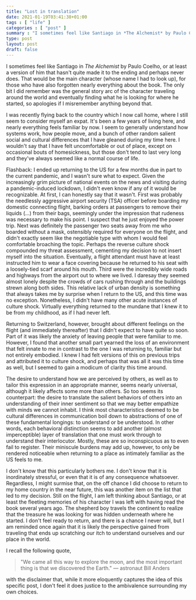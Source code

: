 ```yaml
---
title: "Lost in translation"
date: 2021-01-19T03:41:38+01:00
tags : [ "life" ]
categories : [ "post" ]
summary : "I sometimes feel like Santiago in *The Alchemist* by Paulo Coelho, or at least a version of him that hasn't quite made it to the ending and perhaps never does."
type: post
layout: post
draft: false
---
```


I sometimes feel like Santiago in *The Alchemist* by Paulo Coelho, or at least a version of him that hasn't quite made it to the ending and perhaps never does. That would be the main character (whose name I had to look up), for those who have also forgotten nearly everything about the book. The only bit I did remember was the general story arc of the character traveling around the world and eventually finding what he is looking for where he started, so apologies if I misremember anything beyond that.

I was recently flying back to the country which I now call home, where I still seem to consider myself an expat. It's been a few years of living here, and nearly everything feels familiar by now. I seem to generally understand how systems work, how people move, and a bunch of other random salient social and cultural differences that I have gleaned during my time here. I wouldn't say that I have felt uncomfortable or out of place, except on occasional bouts of homesickness, but those don't tend to last very long and they've always seemed like a normal course of life.

Flashback: I ended up returning to the US for a few months due in part to the current pandemic, and I wasn't sure what to expect. Given the increasingly grim picture of national events on the news and visiting during a pandemic-induced lockdown, I didn't even know if any of it would be recognizable. At first, I can honestly say that it wasn't. First was probably the needlessly aggressive airport security (TSA) officer before boarding my domestic connecting flight, barking orders at passengers to remove their liquids (...) from their bags, seemingly under the impression that rudeness was necessary to make his point. I suspect that he just enjoyed the power trip. Next was definitely the passenger two seats away from me who boarded without a mask, ostensibly required for everyone on the flight, and didn't exactly seem like the negotiable type with whom I would feel comfortable broaching the topic. Perhaps the reverse culture shock compounded my threat assessment, cementing my decision to not insert myself into the situation. Eventually, a flight attendant must have at least instructed him to wear a face covering because he returned to his seat with a loosely-tied scarf around his mouth. Third were the incredibly wide roads and highways from the airport out to where we lived. I daresay they seemed almost lonely despite the crowds of cars rushing through and the buildings strewn along both sides. This relative lack of urban density is something that always takes me by surprise when I return to the US, and this time was no exception. Nonetheless, I didn't have many other acute instances of culture shock. Virtually everything returned to the mundane that I knew it to be from my childhood, as if I had never left.

Returning to Switzerland, however, brought about different feelings on the flight (and immediately thereafter) that I didn't expect to have quite so soon. Part of it was likely the anxiety of leaving people that were familiar to me. However, I found that another small part yearned the loss of an environment that felt innate to me in contrast to the one I was returning to, familiar but not entirely embodied. I knew I had felt versions of this on previous trips and attributed it to culture shock, and perhaps that was all it was this time as well, but I seemed to gain a modicum of clarity this time around.

The desire to understand how we are perceived by others, as well as to tailor this expression in an appropriate manner, seems nearly universal, although it likely affects some more than others. So too seems its counterpart: the desire to translate the salient behaviors of others into an understanding of their inner sentiment so that we may better empathize with minds we cannot inhabit. I think most characteristics deemed to be cultural differences in communication boil down to abstractions of one of these fundamental longings: to understand or be understood. In other words, each behavioral distinction seems to add another (almost imperceptible) layer of translation that one must work through to understand their interlocutor. Mostly, these are so inconspicuous as to even fail to register. Their miniscule burdens may add up, however, to only be rendered noticeable when returning to a place as intimately familiar as the US feels to me.

I don't know that this particularly bothers me. I don't know that it is inordinately stressful, or even that it is of any consequence whatsoever. Regardless, I might surmise that, on the off chance I did choose to return to my home country in the near future, this was another item on the list that led to my decision. Still on the flight, I am left thinking about Santiago, or at least the fleeting memories of his character I was left with having read the book several years ago. The shepherd boy travels the continent to realize that the treasure he was looking for was hidden underneath where he started. I don't feel ready to return, and there is a chance I never will, but I am reminded once again that it is likely the perspective gained from traveling that ends up scratching our itch to understand ourselves and our place in the world.

I recall the following quote, 

> "We came all this way to explore the moon, and the most important thing is that we discovered the Earth." — astronaut Bill Anders

with the disclaimer that, while it more eloquently captures the idea of this specific post, I don't feel it does justice to the ambivalence surrounding my own choices.